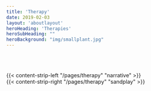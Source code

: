 ```yaml
---
title: 'Therapy'
date: 2019-02-03
layout: 'aboutlayout'
heroHeading: 'Therapies'
heroSubHeading: ""
heroBackground: "img/smallplant.jpg"
---
```


<div style="padding-top: 50px;">
{{< content-strip-left "/pages/therapy" "narrative" >}}
</div>
<div>
{{< content-strip-right "/pages/therapy" "sandplay" >}}
</div>
